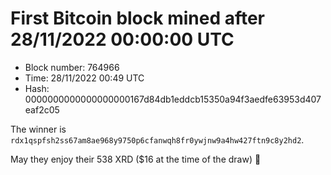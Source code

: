 # First Bitcoin block mined after 28/11/2022 00:00:00 UTC

* Block number: 764966
* Time: 28/11/2022 00:49 UTC
* Hash: 0000000000000000000167d84db1eddcb15350a94f3aedfe63953d407eaf2c05

The winner is `rdx1qspfsh2ss67am8ae968y9750p6cfanwqh8fr0ywjnw9a4hw427ftn9c8y2hd2`.

May they enjoy their 538 XRD ($16 at the time of the draw) 🙏